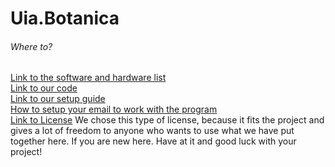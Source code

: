 # Uia.Botanica

###### Where to?
[Link to the software and hardware list](https://github.com/vegart13/Uia.Botanica/blob/master/Hardware-Software.md)      
[Link to our code](https://github.com/vegart13/Uia.Botanica/blob/master/code/soil.py)      
[Link to our setup guide](https://github.com/vegart13/Uia.Botanica/blob/master/setup-guide.md)      
[How to setup your email to work with the program](https://github.com/vegart13/Uia.Botanica/blob/master/email-setup)      
[Link to License](https://github.com/vegart13/Uia.Botanica/blob/master/Lisence) We chose this type of license, because it fits the project and gives a lot of freedom to anyone who wants to use what we have put together here. If you are new here. Have at it and good luck with your project!
